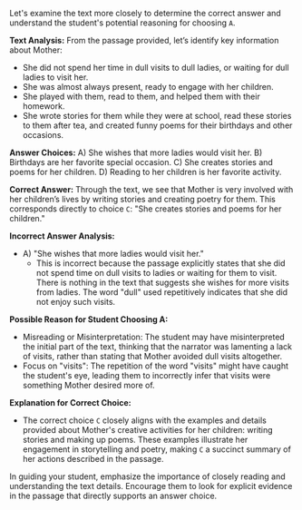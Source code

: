 Let's examine the text more closely to determine the correct answer and understand the student's potential reasoning for choosing `A`.

**Text Analysis:**
From the passage provided, let’s identify key information about Mother:
- She did not spend her time in dull visits to dull ladies, or waiting for dull ladies to visit her.
- She was almost always present, ready to engage with her children.
- She played with them, read to them, and helped them with their homework.
- She wrote stories for them while they were at school, read these stories to them after tea, and created funny poems for their birthdays and other occasions.

**Answer Choices:**
A) She wishes that more ladies would visit her.
B) Birthdays are her favorite special occasion.
C) She creates stories and poems for her children.
D) Reading to her children is her favorite activity.

**Correct Answer:**
Through the text, we see that Mother is very involved with her children’s lives by writing stories and creating poetry for them. This corresponds directly to choice `C`: "She creates stories and poems for her children."

**Incorrect Answer Analysis:**
- A) "She wishes that more ladies would visit her."
  - This is incorrect because the passage explicitly states that she did not spend time on dull visits to ladies or waiting for them to visit. There is nothing in the text that suggests she wishes for more visits from ladies. The word "dull" used repetitively indicates that she did not enjoy such visits.
  
**Possible Reason for Student Choosing A:**
- Misreading or Misinterpretation: The student may have misinterpreted the initial part of the text, thinking that the narrator was lamenting a lack of visits, rather than stating that Mother avoided dull visits altogether.
- Focus on "visits": The repetition of the word "visits" might have caught the student's eye, leading them to incorrectly infer that visits were something Mother desired more of.
  
**Explanation for Correct Choice:**
- The correct choice `C` closely aligns with the examples and details provided about Mother's creative activities for her children: writing stories and making up poems. These examples illustrate her engagement in storytelling and poetry, making `C` a succinct summary of her actions described in the passage.

In guiding your student, emphasize the importance of closely reading and understanding the text details. Encourage them to look for explicit evidence in the passage that directly supports an answer choice.